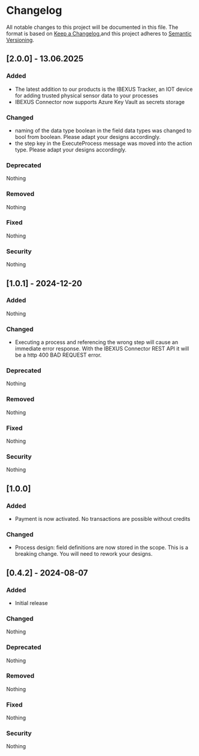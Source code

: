 # Changelog

All notable changes to this project will be documented in this file. The format is based on [Keep a Changelog](https://keepachangelog.com/en/1.1.0/),and this project adheres to [Semantic Versioning](https://semver.org/spec/v2.0.0.html).

## [2.0.0] - 13.06.2025

### Added

- The latest addition to our products is the IBEXUS Tracker, an IOT device for adding trusted physical sensor data to your processes
- IBEXUS Connector now supports Azure Key Vault as secrets storage

### Changed

- naming of the data type boolean in the field data types was changed to bool from boolean. Please adapt your designs accordingly.
- the step key in the ExecuteProcess message was moved into the action type. Please adapt your designs accordingly.

### Deprecated

Nothing

### Removed

Nothing

### Fixed

Nothing

### Security

Nothing

## [1.0.1] - 2024-12-20

### Added

Nothing

### Changed

- Executing a process and referencing the wrong step will cause an immediate error response. With the IBEXUS Connector REST API it will be a http 400 BAD REQUEST error.

### Deprecated

Nothing

### Removed

Nothing

### Fixed

Nothing

### Security

Nothing

## [1.0.0]

### Added

- Payment is now activated. No transactions are possible without credits

### Changed

- Process design: field definitions are now stored in the scope. This is a breaking change. You will need to rework your designs.

## [0.4.2] - 2024-08-07

### Added

- Initial release

### Changed

Nothing

### Deprecated

Nothing

### Removed

Nothing

### Fixed

Nothing

### Security

Nothing
